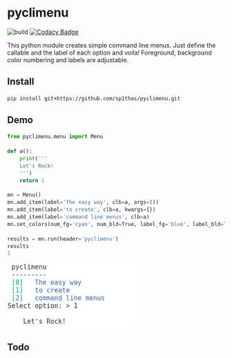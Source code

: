 # pyclimenu
![build](https://travis-ci.org/sp1thas/pyclimenu.svg?branch=master) [![Codacy Badge](https://api.codacy.com/project/badge/Grade/ecdea75af44541ef91e3ec465592cc32)](https://www.codacy.com/app/sp1thas/pyclimenu?utm_source=github.com&amp;utm_medium=referral&amp;utm_content=sp1thas/pyclimenu&amp;utm_campaign=Badge_Grade)

This python module creates simple command line menus. Just define the callable and the label of each option and voila!
Foreground, background color numbering and labels are adjustable.

## Install
```bash
pip install git+https://github.com/sp1thas/pyclimenu.git
```

## Demo
```python
from pyclimenu.menu import Menu

def a():
    print('''
    Let's Rock!
    ''')
    return 1

mn = Menu()
mn.add_item(label='The easy way', clb=a, args=())
mn.add_item(label='to create', clb=a, kwargs={})
mn.add_item(label='command line menus', clb=a)
mn.set_colors(num_fg='cyan', num_bld=True, label_fg='blue', label_bld=True)

results = mn.run(header='pyclimenu')
results 
1
```
![menu](imgs/display.png)

## Todo
